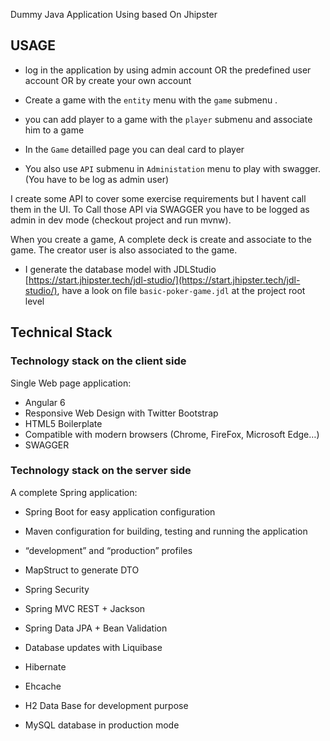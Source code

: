 Dummy Java Application Using based On Jhipster

## USAGE
* log in the application by using admin account OR the predefined user account OR by create your own account
* Create a game with the `entity` menu with the `game` submenu .
* you can add player to a game with the `player` submenu and associate him to a game
* In the `Game` detailled page you can deal card to player

* You also use `API` submenu in `Administation` menu to play with swagger. (You have to be log as admin user)

I create some API to cover some exercise requirements but I havent call them in the UI. 
To Call those API via SWAGGER you have to be logged as admin in dev mode (checkout project and run mvnw).

When you create a game, A complete deck is create and associate to the game. The creator user is also associated to the game.

* I generate the database model with JDLStudio [https://start.jhipster.tech/jdl-studio/](https://start.jhipster.tech/jdl-studio/), 
have a look on file `basic-poker-game.jdl` at the project root level

## Technical Stack
### Technology stack on the client side

Single Web page application:

* Angular 6
* Responsive Web Design with Twitter Bootstrap
* HTML5 Boilerplate
* Compatible with modern browsers (Chrome, FireFox, Microsoft Edge…)
* SWAGGER

### Technology stack on the server side

A complete Spring application:

* Spring Boot for easy application configuration
* Maven configuration for building, testing and running the application
* “development” and “production” profiles
* MapStruct to generate DTO 
* Spring Security
* Spring MVC REST + Jackson
* Spring Data JPA + Bean Validation
* Database updates with Liquibase
* Hibernate
* Ehcache
* H2 Data Base for development purpose

* MySQL database in production mode
